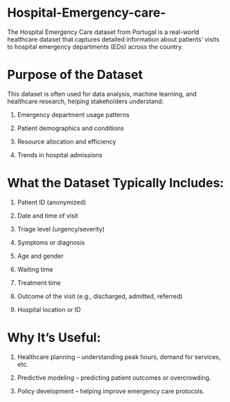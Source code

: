 # Hospital-Emergency-care-
The Hospital Emergency Care dataset from Portugal is a real-world healthcare dataset that captures detailed information about patients’ visits to hospital emergency departments (EDs) across the country.
# Purpose of the Dataset
This dataset is often used for data analysis, machine learning, and healthcare research, helping stakeholders understand:

1.  Emergency department usage patterns

2.  Patient demographics and conditions

3.  Resource allocation and efficiency

4.  Trends in hospital admissions

# What the Dataset Typically Includes:

1.  Patient ID (anonymized)

2.  Date and time of visit

3.  Triage level (urgency/severity)

4.  Symptoms or diagnosis

5.  Age and gender

6.  Waiting time

7.  Treatment time

8.  Outcome of the visit (e.g., discharged, admitted, referred)

9.  Hospital location or ID

# Why It’s Useful:

1.  Healthcare planning – understanding peak hours, demand for services, etc.

2.  Predictive modeling – predicting patient outcomes or overcrowding.

3.  Policy development – helping improve emergency care protocols.

